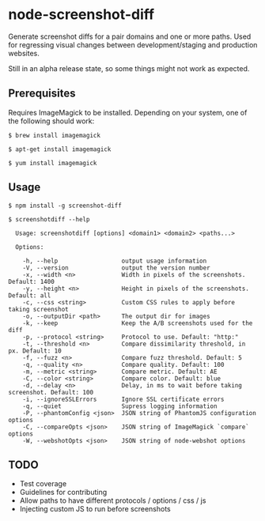 # node-screenshot-diff

Generate screenshot diffs for a pair domains and one or more paths.
Used for regressing visual changes between development/staging and production websites.

Still in an alpha release state, so some things might not work as expected.

## Prerequisites

Requires ImageMagick to be installed. Depending on your system, one of the following should work:

    $ brew install imagemagick

    $ apt-get install imagemagick

    $ yum install imagemagick

## Usage

    $ npm install -g screenshot-diff

    $ screenshotdiff --help

      Usage: screenshotdiff [options] <domain1> <domain2> <paths...>

      Options:

        -h, --help                  output usage information
        -V, --version               output the version number
        -x, --width <n>             Width in pixels of the screenshots. Default: 1400
        -y, --height <n>            Height in pixels of the screenshots. Default: all
        -c, --css <string>          Custom CSS rules to apply before taking screenshot
        -o, --outputDir <path>      The output dir for images
        -k, --keep                  Keep the A/B screenshots used for the diff
        -p, --protocol <string>     Protocol to use. Default: "http:"
        -t, --threshold <n>         Compare dissimilarity threshold, in px. Default: 10
        -f, --fuzz <n>              Compare fuzz threshold. Default: 5
        -q, --quality <n>           Compare quality. Default: 100
        -m, --metric <string>       Compare metric. Default: AE
        -C, --color <string>        Compare color. Default: blue
        -d, --delay <n>             Delay, in ms to wait before taking screenshot. Default: 100
        -i, --ignoreSSLErrors       Ignore SSL certificate errors
        -q, --quiet                 Supress logging information
        -P, --phantomConfig <json>  JSON string of PhantomJS configuration options
        -C, --compareOpts <json>    JSON string of ImageMagick `compare` options
        -W, --webshotOpts <json>    JSON string of node-webshot options

## TODO
 * Test coverage
 * Guidelines for contributing
 * Allow paths to have different protocols / options / css / js
 * Injecting custom JS to run before screenshots
